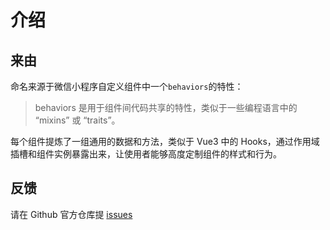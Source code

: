 # 介绍

## 来由

命名来源于微信小程序自定义组件中一个`behaviors`的特性：

> behaviors 是用于组件间代码共享的特性，类似于一些编程语言中的 “mixins” 或 “traits”。

每个组件提炼了一组通用的数据和方法，类似于 Vue3 中的 Hooks，通过作用域插槽和组件实例暴露出来，让使用者能够高度定制组件的样式和行为。

## 反馈

请在 Github 官方仓库提 [issues](https://github.com/real-ju/behaviors-ui/issues)

